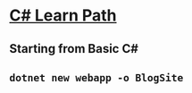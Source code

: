 # [C# Learn Path](../../tree/main)

<h2>Starting from Basic C#<h2>

`dotnet new webapp -o BlogSite`

